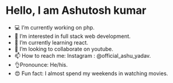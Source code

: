 # Hello, I am Ashutosh kumar
- 💻 I’m currently working on php.
- 👀 I’m interested in full stack web development.
- 🌱 I’m currently learning react.
- 💞️ I’m looking to collaborate on youtube.
- 📫 How to reach me: Instagram : @official_ashu_yadav.
- 👌Pronounce: He/his.
- 😍 Fun fact: I almost spend my weekends in watching movies.
